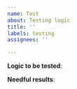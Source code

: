 ```yaml
---
name: Test
about: Testing logic
title: ''
labels: testing
assignees: ''

---
```


**Logic to be tested**:

**Needful results**:

